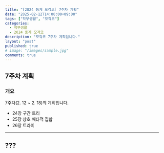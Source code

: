 ```yaml
---
title: "[2024 동계 모각코] 7주차 계획"
date: "2025-02-12T14:00:00+09:00"
tags: ["학부생활", "모각코"]
categories: 
  - 학부생활
  - 2024 동계 모각코
description: "모각코 7주차 계획입니다."
layout: "post"
published: true
# image: "/images/sample.jpg"
comments: true
---
```


## 7주차 계획
### 개요
7주차(2. 12 ~ 2. 18)의 계획입니다.
- 24장 구간 트리
- 25장 상호 배타적 집합
- 26장 트라이

* * *

## ???